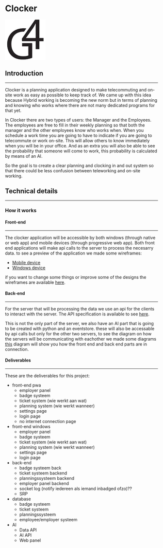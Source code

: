 # Clocker

![logo](Assets/logo.png)

## Introduction

---

Clocker is a planning application designed to make telecommuting and on-site work as easy as possible to keep track of. We came up with this idea because Hybrid working is becoming the new norm but in terms of planning and knowing who works where there are not many dedicated programs for that yet.

In Clocker there are two types of users: the Manager and the Employees. The employees are free to fill in their weekly planning so that both the manager and the other employees know who works when. When you schedule a work time you are going to have to indicate if you are going to telecommute or work on-site. This will allow others to know immediately when you will be in your office. And as an extra you will also be able to see the probability that someone will come to work, this probability is calculated by means of an AI.

So the goal is to create a clear planning and clocking in and out system so that there could be less confusion between teleworking and on-site working.

## Technical details

---

### How it works

#### Front-end

---
The clocker application will be accessible by both windows (through native or web app) and mobile devices (through progressive web app). Both front end applications will make api calls to the server to process the necesarry data. to see a preview of the application we made some wireframes:

- [Mobile device](https://www.figma.com/proto/g6TJiAJBRGXMN9jPIClO9B/Trendingtopics?node-id=120%3A4708&scaling=contain&page-id=120%3A4705&starting-point-node-id=120%3A4708)
- [Windows device](https://www.figma.com/proto/g6TJiAJBRGXMN9jPIClO9B/Trendingtopics?node-id=120%3A836&scaling=scale-down&page-id=120%3A2&starting-point-node-id=120%3A836)

if you want to change some things or improve some of the designs the wireframes are available [here](https://github.com/howest-trending-topics-2021/99-documentation/tree/main/Wireframes).

#### Back-end

---
For the server that will be processing the data we use an api for the clients to interact with the server. The API specification is available to see [here](https://github.com/howest-trending-topics-2021/99-documentation/tree/main/API/swagger.yaml).

This is not the only part of the server, we also have an AI part that is going to be created with python and an eventstore. these will also be accessable by api calls but only for the other two servers, to see the diagram on how the servers will be communicating with eachother we made some diagrams [this](https://github.com/howest-trending-topics-2021/99-documentation/blob/main/Diagrams/Container%20Diagram.vsdx) diagram will show you how the front end and back end parts are in connection.

#### Deliverables

---
These are the deliverables for this project:

- front-end pwa
  - employer panel
  - badge systeem
  - ticket system (wie werkt aan wat)
  - planning system (wie werkt wanneer)
  - settings page
  - login page
  - no internet connection page
- front-end windows
  - employer panel
  - badge systeem
  - ticket system (wie werkt aan wat)
  - planning system (wie werkt wanneer)
  - settings page
  - login page
- back-end
  - badge systeem back
  - ticket systeem backend
  - planningssysteem backend
  - employer panel backend
  - socket log (notify iedereen als iemand inbadged ofzo)??
  - SRP
- database
  - badge systeem
  - ticket systeem
  - planningssysteem
  - employee/employer systeem
- AI
  - Data API
  - AI API
  - Web panel
